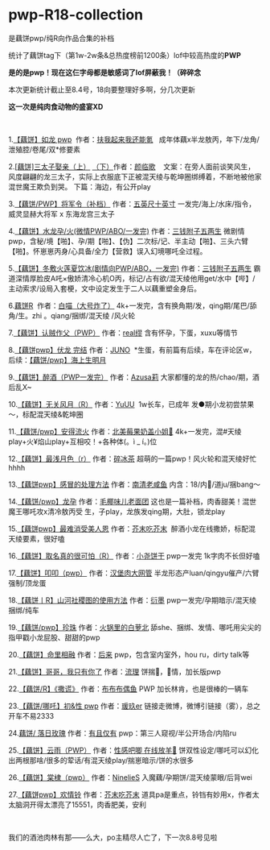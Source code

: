 # pwp-R18-collection
是藕饼pwp/纯R向作品合集的补档

统计了藕饼tag下（第1w-2w条&总热度榜前1200条）lof中较高热度的**PWP**

**是的是pwp！现在这仨字母都是敏感词了lof屏蔽我！（碎碎念**

本次更新统计截止至8.4号，18向要整理好多啊，分几次更新

**这一次是纯肉食动物的盛宴XD**

<br/>

1.[【藕饼】如龙 pwp](http://marscx.lofter.com/post/41ea77_1c6371e01#)  作者：[扶我起来我还能氪](http://marscx.lofter.com/)  
成年体藕x半龙敖丙，年下/龙角/泄殖腔/卷尾/双*修要素

2.[[藕饼]三太子娶亲（上）](http://fzw9770.lofter.com/post/1d04bafd_1c638eefb) [（下）](http://fzw9770.lofter.com/post/1d04bafd_1c64068a3)作者：[颜临歌](http://fzw9770.lofter.com/)   
文案：在旁人面前谈笑风生，风度翩翩的龙三太子，实际上衣服底下正被混天绫与乾坤圈绑缚着，不断地被他家混世魔王欺负到哭。
下篇：海边，有公开play

3.[【藕饼/PWP】将军令（补档）](http://5ft10in.lofter.com/post/34f894_1c64fd449) 作者：[五英尺十英寸](http://5ft10in.lofter.com/)
一发完/海上/水床/指令，威灵显赫大将军 x 东海龙宫三太子

4.[【藕饼】水龙孕/火(微情PWP/ABO/一发完)](http://tuaojun.lofter.com/post/1d6d3e2a_1c64c2b7b) 作者：[三钱附子五两生](http://tuaojun.lofter.com/)
微剧情pwp，含秘/境【啪】、孕/期【啪】、【伪】二次标/记、半主动【啪】、三头六臂【啪】。怀崽崽丙身/心具备/全力【营救】误入幻境哪吒全过程。 

5.[【藕饼】冬敷火莲夏饮冰(剧情向PWP/ABO，一发完)](http://tuaojun.lofter.com/post/1d6d3e2a_1c64cb690) 作者：[三钱附子五两生](http://tuaojun.lofter.com/)
霸道深情厚脸皮A吒×傲娇清冷心机O丙，标记/占有欲/混天绫他用get/水中【哔】/主动索求/设局入套梗，文中设定发生于二人以藕重塑金身后。

6.[藕饼R](http://baimiaodahaozhale440.lofter.com/post/30aad750_1c6448acc)  作者：[白喵（大号炸了）](http://baimiaodahaozhale440.lofter.com/)
4k+一发完，含有换角期/发，qing期/尾巴/舔角/生。zhi 。qiang/捆绑/混天绫 /风火轮

7.[【藕饼】认贼作父（PWP）](http://qiushuifupingrenmiaomiao.lofter.com/post/1f00051d_1c636cfb4) 作者：[real缪](http://qiushuifupingrenmiaomiao.lofter.com/)
含有怀孕，下蛋，xuxu等情节

8.[【藕饼pwp】伏龙 完结](http://junoisdangerous.lofter.com/post/1ddd573d_1c63aa855) 作者：[JUNO](http://junoisdangerous.lofter.com/) 
*生蛋，有前篇有后续，车在评论区w，后续：[【藕饼/pwp】海上生明月](http://junoisdangerous.lofter.com/post/1ddd573d_1c640800d)

9.[【藕饼】醉酒（PWP一发完）](http://azusa13.lofter.com/post/1f36b3fc_1c64553a4) 作者：[Azusa莉](http://azusa13.lofter.com/)
大家都懂的龙的热/chao/期，酒后乱X~

10.[【藕饼】无关风月（R）](http://heidiworld.lofter.com/post/1d6d058e_1c643ded6) 作者：[YuUU](http://heidiworld.lofter.com/) 
1w长车，已成年 发●期小龙初尝禁果～，标配混天绫&乾坤圈

11.[【藕饼/pwp】安得流火](http://onaijing.lofter.com/post/2033468f_1c63ff895) 作者：[北美莓果奶盖小姐🍬](http://onaijing.lofter.com/)
4k+一发完，混#天绫play+火¥焰山play+互相咬！+各种体(。ì _ í。)位

12.[【藕饼】最浅月色（r）](http://mayihavesometea.lofter.com/post/1d0e5112_1c64711a1) 作者：[碎冰茶](http://mayihavesometea.lofter.com/)
超萌的一篇pwp！风火轮和混天绫好忙hhhh

13.[【藕饼pwp】感冒的处理方法](http://chaoyangqunzhongnanqing.lofter.com/post/204c263f_1c6502110) 作者：[南清老咸鱼](http://chaoyangqunzhongnanqing.lofter.com/)
内含：18/内🐍/道ju/捆bang～

14.[【藕饼/pwp】龙孕](http://gaigechunfengchuimandi666.lofter.com/post/201cfe19_1c64df572) 作者：[毛椰味儿老面团](http://gaigechunfengchuimandi666.lofter.com/)
这也是一篇补档，肉香甜美！混世魔王哪吒攻x清冷敖丙受
生，子play，龙族发qing期，大肚，锁龙play

15.[【藕饼pwp】最难消受美人恩](http://studyholiccjt.lofter.com/post/1e41e37a_1c64dd1c8) 作者：[芥末吃芥末](http://studyholiccjt.lofter.com/)
 醉酒小龙在线撒娇，标配混天绫要素，很好嗑

16.[【藕饼】取名真的很可怕（R）](http://ruibbit.lofter.com/post/1f5b22c4_1c63898bc) 作者：[小尧饼干](http://ruibbit.lofter.com/)
pwp一发完 1k字肉不长但好嗑

17.[【藕饼】叩叩（pwp）](http://hanbaoroudawangguan.lofter.com/post/309d422f_1c64451cf) 作者：[汉堡肉大网管](http://hanbaoroudawangguan.lofter.com/)
半龙形态产luan/qingyu催产/六臂强制/顶龙蛋

18.[【藕饼丨R】山河社稷图的使用方法](http://su-yanmo.lofter.com/post/41f8b3_1c6489b16) 作者：[衍墨](http://su-yanmo.lofter.com/)
pwp一发完/孕期暗示/混天绫捆绑/纯车

19.[【藕饼/pwp】珍珠](http://gintamayeah.lofter.com/post/1e22f589_1c64be05c) 作者：[火锅里的白萝北](http://gintamayeah.lofter.com/)
舔she、捆绑、发情、哪吒用尖尖的指甲戳小龙屁股、甜甜的pwp

20.[【藕饼】命里相融](http://houlaihuayi.lofter.com/post/1d5ae04c_1c64ad87d) 作者：[后来](http://houlaihuayi.lofter.com/)
pwp，包含室内室外，hou ru，dirty talk等

21.[【藕饼】哥哥，我只有你了](http://xiaofengzi448.lofter.com/post/1f707a05_1c64a9680) 作者：[流理](http://xiaofengzi448.lofter.com/)
饼揣🥚，🌹情，加长版pwp

22.[【藕饼/R】《撒谎》](http://moyuer137.lofter.com/post/201cddd2_1c64a6573) 作者：[布布布偶鱼](http://moyuer137.lofter.com/)
PWP 加长林肯，也是很棒的一辆车

23.[【藕饼/哪吒】初&性 pwp](http://francis0911.lofter.com/post/1e38a172_1c64a0066#) 作者：[瑗玖er](http://francis0911.lofter.com/)
链接走微博，微博引链接（雾），总之开车不易2333

24.[藕饼/ 落日玫瑰](http://laogongwa.lofter.com/post/201d901e_1c649d95f) 作者：[有且仅有](http://laogongwa.lofter.com/)
pwp：第三人窥视/半公开场合/内陷ru

25.[【藕饼】云雨（PWP）](http://xingganbajizaixianfangyang.lofter.com/post/1f8f7bbc_1c649856a#) 作者：[性感吧唧 在线放羊🐏](http://xingganbajizaixianfangyang.lofter.com/)
饼双性设定/哪吒可以幻化出两根那啥/很多的荤话/有混天绫play/揣崽暗示/饼的水很多

26.[【藕饼】棠棣（pwp）](http://mianyukongjudeziyou.lofter.com/post/1e382e02_1c6491bd0) 作者：[NinelieS](http://mianyukongjudeziyou.lofter.com/)
入魔藕/孕期饼/混天绫蒙眼/后背wei

27.[【藕饼pwp】欢情铃](http://studyholiccjt.lofter.com/post/1e41e37a_1c659f772) 作者：[芥末吃芥末](http://studyholiccjt.lofter.com/)
道具pa是重点，铃铛有妙用x，作者太太脑洞开得太漂亮了15551，肉香肥美，安利

<br/>

我们的酒池肉林有那——么大，po主精尽人亡了，下一次8.8号见啦

 

